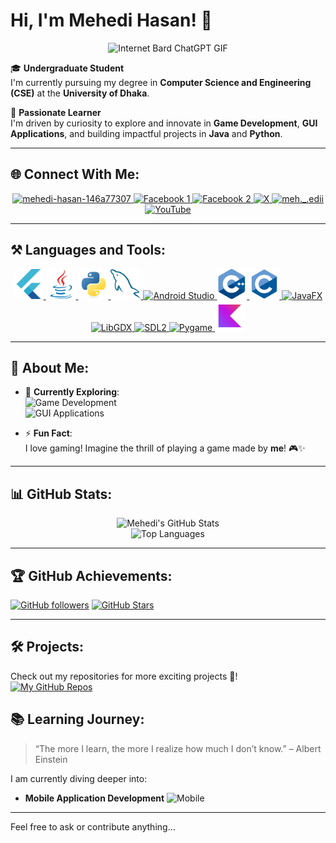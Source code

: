 # Hi, I'm Mehedi Hasan! 👋

<p align="center">
  <img src="https://media.giphy.com/media/0lGd2OXXHe4tFhb7Wh/giphy.gif" alt="Internet Bard ChatGPT GIF" width="400"/>
</p>

🎓 **Undergraduate Student**  
I'm currently pursuing my degree in **Computer Science and Engineering (CSE)** at the **University of Dhaka**.

🌟 **Passionate Learner**  
I'm driven by curiosity to explore and innovate in **Game Development**, **GUI Applications**, and building impactful projects in **Java** and **Python**.

---

## 🌐 Connect With Me:

<p align="center">
  <a href="https://www.linkedin.com/in/mehedi-hasan-146a77307/">
    <img src="https://raw.githubusercontent.com/rahuldkjain/github-profile-readme-generator/master/src/images/icons/Social/linked-in-alt.svg" alt="mehedi-hasan-146a77307" height="40" width="40"/>
  </a>
  <a href="https://www.facebook.com/profile.php?id=100066649462473">
    <img src="https://img.icons8.com/fluency/48/000000/facebook-new.png" alt="Facebook 1" />
  </a>
  <a href="https://www.facebook.com/profile.php?id=100027011960450">
    <img src="https://img.icons8.com/fluency/48/000000/facebook-new.png" alt="Facebook 2" />
  </a>
  <a href="https://x.com/MehediHasa47803">
    <img src="https://img.icons8.com/color/48/000000/twitter--v1.png" alt="X" />
  </a>
  <a href="https://instagram.com/meh._.edii">
    <img src="https://raw.githubusercontent.com/rahuldkjain/github-profile-readme-generator/master/src/images/icons/Social/instagram.svg" alt="meh._.edii" height="40" width="40" />
  </a>
  <a href="https://www.youtube.com/@MHmeHeDi_22">
    <img src="https://img.icons8.com/color/48/000000/youtube-play.png" alt="YouTube" />
  </a>
</p>

---


## ⚒️ Languages and Tools:

<p align="center">
  <a href="https://flutter.dev/">
    <img src="https://raw.githubusercontent.com/devicons/devicon/master/icons/flutter/flutter-original.svg" alt="Flutter" width="48" height="48"/>
  </a>
  <a href="https://www.oracle.com/java/">
    <img src="https://raw.githubusercontent.com/devicons/devicon/master/icons/java/java-original.svg" alt="Java" width="48" height="48"/>
  </a>
  <a href="https://www.python.org/">
    <img src="https://raw.githubusercontent.com/devicons/devicon/master/icons/python/python-original.svg" alt="Python" width="48" height="48"/>
  </a>
  <a href="https://www.mysql.com/">
    <img src="https://raw.githubusercontent.com/devicons/devicon/master/icons/mysql/mysql-original.svg" alt="MySQL" width="48" height="48"/>
  </a>
  <a href="https://developer.android.com/studio">
    <img src="https://img.icons8.com/color/48/000000/android-studio.png" alt="Android Studio"/>
  </a>
  <a href="https://isocpp.org/">
    <img src="https://raw.githubusercontent.com/devicons/devicon/master/icons/cplusplus/cplusplus-original.svg" alt="C++" width="48" height="48"/>
  </a>
  <a href="https://en.wikipedia.org/wiki/C_(programming_language)">
    <img src="https://raw.githubusercontent.com/devicons/devicon/master/icons/c/c-original.svg" alt="C" width="48" height="48"/>
  </a>
   <a href="https://openjfx.io/">
    <img src="https://raw.githubusercontent.com/iluwatar/javafx-icon/main/javafx-icon.png" alt="JavaFX" width="48" height="48"/>
  </a>
  <a href="https://libgdx.com/">
    <img src="https://raw.githubusercontent.com/tommyettinger/libgdx-badges/main/libgdx.png" alt="LibGDX" width="48" height="48"/>
  </a>
  <a href="https://www.libsdl.org/">
    <img src="https://raw.githubusercontent.com/ArcticaProject/nx-libs/master/man/graphics/SDL-logo.png" alt="SDL2" width="48" height="48"/>
  </a>
  <a href="https://www.pygame.org/">
    <img src="https://www.pygame.org/docs/_static/pygame_tiny.png" alt="Pygame" width="48" height="48"/>
  </a>
  <a href="https://kotlinlang.org/">
    <img src="https://raw.githubusercontent.com/devicons/devicon/master/icons/kotlin/kotlin-original.svg" alt="Kotlin" width="48" height="48"/>
  </a>
</p>


---

## 🌱 About Me:
- 🔭 **Currently Exploring**:  
  ![Game Development](https://img.shields.io/badge/Game_Development-%230000ff.svg?style=flat-square)  
  ![GUI Applications](https://img.shields.io/badge/GUI_Applications-%230000ff.svg?style=flat-square)

- ⚡ **Fun Fact**:  
  I love gaming! Imagine the thrill of playing a game made by **me**! 🎮✨

---

## 📊 GitHub Stats:

<p align="center">
  <img src="https://github-readme-stats.vercel.app/api?username=hasan-mehedii&show_icons=true&theme=radical" alt="Mehedi's GitHub Stats" />
  <br />
  <img src="https://github-readme-stats.vercel.app/api/top-langs/?username=hasan-mehedii&layout=compact&theme=radical" alt="Top Languages" />
</p>

---

## 🏆 GitHub Achievements:
[![GitHub followers](https://img.shields.io/github/followers/hasan-mehedii?style=flat-square)](https://github.com/hasan-mehedii)
[![GitHub Stars](https://img.shields.io/github/stars/hasan-mehedii?style=flat-square)](https://github.com/hasan-mehedii?tab=stars)

---

## 🛠️ Projects:
Check out my repositories for more exciting projects 🚀!  
[![My GitHub Repos](https://img.shields.io/badge/My_Repositories-%23121011.svg?style=flat-square&logo=github&logoColor=white)](https://github.com/hasan-mehedii?tab=repositories)


## 📚 Learning Journey:
> “The more I learn, the more I realize how much I don’t know.” – Albert Einstein  

I am currently diving deeper into:  
- **Mobile Application Development** ![Mobile](https://img.shields.io/badge/Mobile_Development-%2300C853.svg?style=flat-square&logo=android&logoColor=white)

---

Feel free to ask or contribute anything...
